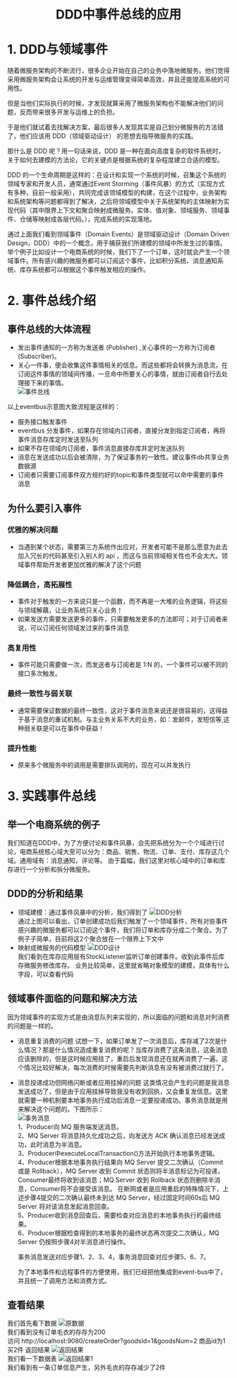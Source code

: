 # <div align='center' >DDD中事件总线的应用</div>
# 1. DDD与领域事件
随着微服务架构的不断流行，很多企业开始在自己的业务中落地微服务。他们觉得采用微服务架构会让系统的开发与运维管理变得简单高效，并且还能提高系统的可用性。  

但是当他们实际执行的时候，才发现就算采用了微服务架构也不能解决他们的问题，反而带来很多开发与运维上的负担。 


于是他们就试着去找解决方案，最后很多人发现其实是自己划分微服务的方法错了，他们应该用 DDD（领域驱动设计） 的思想去指导微服务的实践。  


那什么是 DDD 呢？用一句话来说，DDD 是一种在面向高度复杂的软件系统时，关于如何去建模的方法论，它的关键点是根据系统的复杂程度建立合适的模型。  

DDD 的一个生命周期是这样的：在设计和实现一个系统的时候，召集这个系统的领域专家和开发人员，通常通过Event Storming（事件风暴）的方式（实现方式有多种，目前一般采用），共同完成该领域模型的构建，在这个过程中，业务架构和系统架构等问题都得到了解决，之后将领域模型中关于系统架构的主体映射为实现代码（其中限界上下文和聚合映射成微服务。实体、值对象、领域服务、领域事件、仓储等映射成各层代码。），完成系统的实现落地。   

通过上面我们看到领域事件（Domain Events）是领域驱动设计（Domain Driven Design，DDD）中的一个概念，用于捕获我们所建模的领域中所发生过的事情。举个例子比如设计一个电商系统的时候，我们下了一个订单，这时就会产生一个领域事件。所有感兴趣的微服务都可以订阅这个事件，比如积分系统、消息通知系统、库存系统都可以根据这个事件触发相应的操作。  

# 2. 事件总线介绍
## 事件总线的大体流程
* 发出事件通知的一方称为发送者 (Publisher) ,关心事件的一方称为订阅者 (Subscriber)。  
* 关心一件事，便会收集这件事情相关的信息。而这些都将会转换为消息流，在订阅这件事情的领域间传播，一旦命中所要关心的事情，就由订阅者自行去处理接下来的事情。  
![事件总线](http://221.130.48.66:30013/jason/ddd-infrastructure/-/raw/master/doc/eventbus/img/eventbus.png)  

以上eventbus示意图大致流程是这样的：
* 服务接口触发事件
* eventbus 分发事件，如果存在领域内订阅者，直接分发到指定订阅者，再将事件消息存库定时发送至队列
* 如果不存在领域内订阅者，事件消息直接存库并定时发送队列
* 消息在发送成功以后会被清除，为了保证事务的一致性。建议事件db共享业务数据源
* 订阅者只需要订阅事件双方规约好的topic和事件类型就可以命中需要的事件消息

## 为什么要引入事件
### 优雅的解决问题
* 当遇到某个状态，需要第三方系统作出应对，开发者可能不是那么愿意为此去加入冗长的代码甚至引入别人的 api ，而这与当前领域相关性也不会太大。领域事件帮助开发者更加优雅的解决了这个问题  

### 降低耦合，高拓展性
* 事件对于触发的一方来说只是一个函数，而不再是一大堆的业务逻辑，将这些与领域解藕，让业务系统只关心业务！
* 如果发送方需要发送更多的事件，只需要触发更多的方法即可；对于订阅者来说，可以订阅任何领域发过来的事件消息

### 高复用性
* 事件可能只需要做一次，而发送者与订阅者是 1:N 的，一个事件可以被不同的接口多次触发。

### 最终一致性与弱关联
* 通常需要保证数据的最终一致性，这对于事件消息来说还是很容易的，这得益于基于消息的重试机制。与主业务关系不大的业务，如：发邮件，发短信等,这种弱关联是可以在事件中获益！

### 提升性能
* 原来多个微服务中的调用是需要排队调用的，现在可以并发执行  

# 3. 实践事件总线
## 举一个电商系统的例子
我们知道在DDD中，为了方便讨论和事件风暴，会先把系统分为一个个域进行讨论，电商系统核心域大至可以分为：商品、销售、物流、订单、支付、库存这几个域。通用域有：消息通知，评论等。
由于篇幅，我们这里对核心域中的订单和库存进行一个分析和拆分微服务。  
## DDD的分析和结果
* 领域建模：通过事件风暴中的分析，我们得到了
  ![DDD分析](http://221.130.48.66:30013/jason/ddd-infrastructure/-/raw/master/doc/eventbus/img/ddd_a.png)   
  通过上图可以看出，订单创建成功后我们触发了一个领域事件，所有对些事件感兴趣的微服务都可以订阅这个事件，我们将订单和库存分成二个聚合。为了例子子简单，目前将这2个聚合放在一个限界上下文中   
* 映射成微服务的代码模型
  ![DDD设计](http://221.130.48.66:30013/jason/ddd-infrastructure/-/raw/master/doc/eventbus/img/ddd_c.png)   
  我们看到在库存应用层有StockListener监听订单创建事件。收到此事件后库存微服务修改库存。 业务比较简单，这里就省略对象模型的建模，具体有什么字段，可以查看代码   
## 领域事件面临的问题和解决方法  
因为领域事件的实现方式是由消息队列来实现的，所以面临的问题和消息对列消费的问题是一样的。   

* 消息重复消费的问题
  试想一下，如果订单发了一次消息后，库存减了2次是什么情况？那是什么情况造成重复消费的呢？当库存消费了这条消息，这条消息应该删除的，但是这时候应用挂了，重启后发现消息还在就再消费了一遍。这个情况比较好解决，每次消费的时候需要先判断消息有没有被消费过就行了。
* 消息投递成功但网络闪断或者应用挂掉的问题
  这类情况会产生的问题是我消息发送成功了，但是由于应用挂掉导致我没有收到回执，又会重复发信息。这里就需要一种机制要本地事务执行成功后消息一定要投递成功。事务消息就是用来解决这个问题的。下图所示：   
  ![事务消息](http://221.130.48.66:30013/jason/ddd-infrastructure/-/raw/master/doc/eventbus/img/ddd_trans.png)   
  1、Producer向 MQ 服务端发送消息。  
  2、MQ Server 将消息持久化成功之后，向发送方 ACK 确认消息已经发送成功，此时消息为半消息。  
  3、Producer中executeLocalTransaction()方法开始执行本地事务逻辑。  
  4、Producer根据本地事务执行结果向 MQ Server 提交二次确认（Commit 或是 Rollback），MQ Server 收到 Commit 状态则将半消息标记为可投递，Consumer最终将收到该消息；MQ Server 收到 Rollback 状态则删除半消息，Consumer将不会接受该消息。
  在断网或者是应用重启的特殊情况下，上述步骤4提交的二次确认最终未到达 MQ Server，经过固定时间60s后 MQ Server 将对该消息发起消息回查。  
  5、Producer收到消息回查后，需要检查对应消息的本地事务执行的最终结果。  
  6、Producer根据检查得到的本地事务的最终状态再次提交二次确认，MQ Server 仍按照步骤4对半消息进行操作。  

  事务消息发送对应步骤1、2、3、4，事务消息回查对应步骤5、6、7。


  为了本地事件和远程事件的方便使用，我们已经把他集成到event-bus中了，并且统一了调用方法和消费方式。
  
## 查看结果  
我们首先看下数据
![原数据](http://221.130.48.66:30013/jason/ddd-infrastructure/-/raw/master/doc/eventbus/img/orgin.png)  
我们看到没有订单毛衣的存存为200  
访问 http://localhost:9080/createOrder?goodsId=1&goodsNum=2 商品id为1 买2件 返回结果
![返回结果](http://221.130.48.66:30013/jason/ddd-infrastructure/-/raw/master/doc/eventbus/img/result.png)  
我们看一下数据表
![返回结果1](http://221.130.48.66:30013/jason/ddd-infrastructure/-/raw/master/doc/eventbus/img/result1.png)   
我们看到有一条订单信息产生，另外毛衣的存存减少了2件

